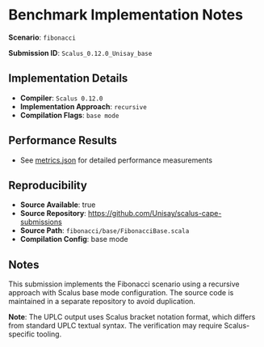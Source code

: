 # Benchmark Implementation Notes

**Scenario**: `fibonacci`

**Submission ID**: `Scalus_0.12.0_Unisay_base`

## Implementation Details

- **Compiler**: `Scalus 0.12.0`
- **Implementation Approach**: `recursive`
- **Compilation Flags**: `base mode`

## Performance Results

- See [metrics.json](metrics.json) for detailed performance measurements

## Reproducibility

- **Source Available**: true
- **Source Repository**: <https://github.com/Unisay/scalus-cape-submissions>
- **Source Path**: `fibonacci/base/FibonacciBase.scala`
- **Compilation Config**: base mode

## Notes

This submission implements the Fibonacci scenario using a recursive approach with Scalus base mode configuration. The source code is maintained in a separate repository to avoid duplication.

**Note**: The UPLC output uses Scalus bracket notation format, which differs from standard UPLC textual syntax. The verification may require Scalus-specific tooling.

